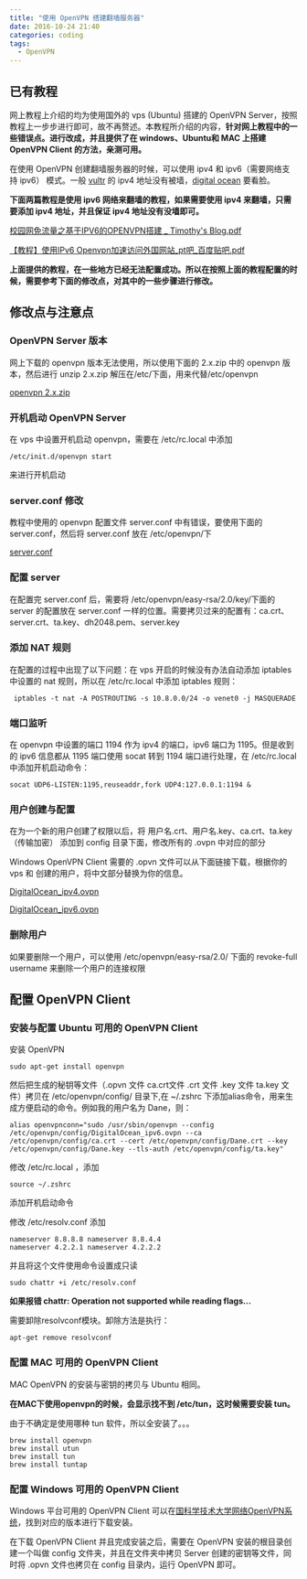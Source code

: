 ```yaml
---
title: "使用 OpenVPN 搭建翻墙服务器"
date: 2016-10-24 21:40
categories: coding
tags:  
  - OpenVPN
---
```



## 已有教程

网上教程上介绍的均为使用国外的 vps (Ubuntu) 搭建的 OpenVPN Server，按照教程上一步步进行即可，故不再赘述。本教程所介绍的内容，**针对网上教程中的一些错误点。进行改成，并且提供了在 windows、Ubuntu和 MAC 上搭建 OpenVPN Client 的方法，亲测可用。**

在使用 OpenVPN 创建翻墙服务器的时候，可以使用 ipv4 和 ipv6（需要网络支持 ipv6） 模式。一般 [vultr](https://www.vultr.com/) 的 ipv4 地址没有被墙，[digital ocean](https://www.digitalocean.com/) 要看脸。

**下面两篇教程是使用 ipv6 网络来翻墙的教程，如果需要使用 ipv4 来翻墙，只需要添加 ipv4 地址，并且保证 ipv4 地址没有没墙即可。**

[校园网免流量之基于IPV6的OPENVPN搭建 _ Timothy's Blog.pdf](http://ofjld69e3.bkt.clouddn.com/doc/pdf/%E6%A0%A1%E5%9B%AD%E7%BD%91%E5%85%8D%E6%B5%81%E9%87%8F%E4%B9%8B%E5%9F%BA%E4%BA%8EIPV6%E7%9A%84OPENVPN%E6%90%AD%E5%BB%BA%20_%20Timothy%27s%20Blog.pdf)

[【教程】使用IPv6 Openvpn加速访问外国网站_pt吧_百度贴吧.pdf](http://ofjld69e3.bkt.clouddn.com/doc/pdf/%E3%80%90%E6%95%99%E7%A8%8B%E3%80%91%E4%BD%BF%E7%94%A8IPv6%20Openvpn%E5%8A%A0%E9%80%9F%E8%AE%BF%E9%97%AE%E5%A4%96%E5%9B%BD%E7%BD%91%E7%AB%99_pt%E5%90%A7_%E7%99%BE%E5%BA%A6%E8%B4%B4%E5%90%A7.pdf)

**上面提供的教程，在一些地方已经无法配置成功。所以在按照上面的教程配置的时候，需要参考下面的修改点，对其中的一些步骤进行修改。**

## 修改点与注意点

### OpenVPN Server 版本

网上下载的 openvpn 版本无法使用，所以使用下面的 2.x.zip 中的 openvpn 版本，然后进行 unzip 2.x.zip 解压在/etc/下面，用来代替/etc/openvpn

[openvpn 2.x.zip](http://ofjm4ift4.bkt.clouddn.com/app/zip/openvpn%202.x.zip)

### 开机启动 OpenVPN Server

在 vps 中设置开机启动 openvpn，需要在 /etc/rc.local 中添加 

	/etc/init.d/openvpn start

来进行开机启动

### server.conf 修改

教程中使用的 openvpn 配置文件 server.conf 中有错误，要使用下面的server.conf，然后将 server.conf 放在 /etc/openvpn/下

[server.conf](http://ofjld69e3.bkt.clouddn.com/doc/conf/server.conf)

### 配置 server

在配置完 server.conf 后，需要将 /etc/openvpn/easy-rsa/2.0/key/下面的 server 的配置放在 server.conf 一样的位置。需要拷贝过来的配置有：ca.crt、server.crt、ta.key、dh2048.pem、server.key

### 添加 NAT 规则

在配置的过程中出现了以下问题：在 vps 开启的时候没有办法自动添加 iptables 中设置的 nat 规则，所以在 /etc/rc.local 中添加 iptables 规则：

	 iptables -t nat -A POSTROUTING -s 10.8.0.0/24 -o venet0 -j MASQUERADE

### 端口监听

在 openvpn 中设置的端口 1194 作为 ipv4 的端口，ipv6 端口为 1195。但是收到的 ipv6 信息都从 1195 端口使用 socat 转到 1194 端口进行处理，在 /etc/rc.local 中添加开机启动命令：
	
	socat UDP6-LISTEN:1195,reuseaddr,fork UDP4:127.0.0.1:1194 &

### 用户创建与配置

在为一个新的用户创建了权限以后，将 用户名.crt、用户名.key、ca.crt、ta.key（传输加密） 添加到 config 目录下面，修改所有的 .ovpn 中对应的部分

Windows OpenVPN Client 需要的 .opvn 文件可以从下面链接下载，根据你的 vps 和 创建的用户，将中文部分替换为你的信息。

[DigitalOcean_ipv4.ovpn](http://ofjld69e3.bkt.clouddn.com/doc/opvn/DigitalOcean_ipv4.ovpn)

[DigitalOcean_ipv6.ovpn](http://ofjld69e3.bkt.clouddn.com/doc/opvn/DigitalOcean_ipv6.ovpn)

### 删除用户

如果要删除一个用户，可以使用 /etc/openvpn/easy-rsa/2.0/ 下面的 revoke-full username 来删除一个用户的连接权限

## 配置 OpenVPN Client

### 安装与配置 Ubuntu 可用的 OpenVPN Client

安装 OpenVPN

	sudo apt-get install openvpn

然后把生成的秘钥等文件（.opvn 文件 ca.crt文件 .crt 文件 .key 文件 ta.key 文件）拷贝在 /etc/openvpn/config/ 目录下,在 ~/.zshrc 下添加alias命令，用来生成方便启动的命令。例如我的用户名为 Dane，则：

	alias openvpnconn="sudo /usr/sbin/openvpn --config /etc/openvpn/config/DigitalOcean_ipv6.ovpn --ca /etc/openvpn/config/ca.crt --cert /etc/openvpn/config/Dane.crt --key /etc/openvpn/config/Dane.key --tls-auth /etc/openvpn/config/ta.key"

修改 /etc/rc.local ，添加

	source ~/.zshrc

添加开机启动命令

修改 /etc/resolv.conf 添加 

	nameserver 8.8.8.8 nameserver 8.8.4.4
	nameserver 4.2.2.1 nameserver 4.2.2.2

并且将这个文件使用命令设置成只读 

	sudo chattr +i /etc/resolv.conf

**如果报错 chattr: Operation not supported while reading flags...**

需要卸除resolvconf模块。卸除方法是执行：

	apt-get remove resolvconf

### 配置 MAC 可用的 OpenVPN Client

MAC OpenVPN 的安装与密钥的拷贝与 Ubuntu 相同。

**在MAC下使用openvpn的时候，会显示找不到 /etc/tun，这时候需要安装 tun。**

由于不确定是使用哪种 tun 软件，所以全安装了。。。

	brew install openvpn
	brew install utun
	brew install tun
	brew install tuntap

### 配置 Windows 可用的 OpenVPN Client

Windows 平台可用的 OpenVPN Client 可以在[国科学技术大学网络OpenVPN系统](http://openvpn.ustc.edu.cn/)，找到对应的版本进行下载安装。

在下载 OpenVPN Client 并且完成安装之后，需要在 OpenVPN 安装的根目录创建一个叫做 config 文件夹，并且在文件夹中拷贝 Server 创建的密钥等文件，同时将 .opvn 文件也拷贝在 config 目录内，运行 OpenVPN 即可。






